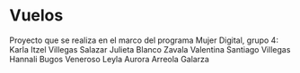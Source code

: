 # Vuelos
Proyecto que se realiza en el marco del programa Mujer Digital, grupo 4: 
Karla Itzel Villegas Salazar
Julieta Blanco Zavala
Valentina Santiago Villegas
Hannali Bugos Veneroso
Leyla Aurora Arreola Galarza
